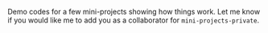 Demo codes for a few mini-projects showing how things work. Let me know if you would like me to add you as a collaborator for `mini-projects-private`.
